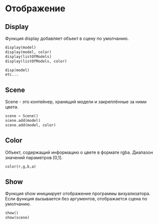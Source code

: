 # Отображение

## Display
Функция display добавляет объект в сцену по умолчанию.

```python
display(model)
display(model, color)
display(listOfModels)
display(listOfModels, color)

disp(model)
etc...
```

## Scene
Scene - это контейнер, хранящий модели и закреплённые за ними цвета. 

```python
scene = Scene()
scene.add(model)
scene.add(model, color)
``` 

## Color
Объект, содержащий информацию о цвете в формате rgba. Диапазон значений параметров [0,1].
```python
color(r,g,b,a)
```

## Show
Функция show инициирует отображение программы визуализатора. Если функция вызывается без аргументов, отображается сцена по умолчанию.

```python
show()
show(scene)
``` 